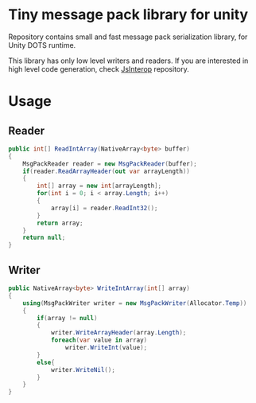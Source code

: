 # Tiny message pack library for unity

Repository contains small and fast message pack serialization library, for Unity DOTS runtime.

This library has only low level writers and readers. If you are interested in high level code generation, check [JsInterop](https://github.com/supron54321/com.tinyutils.jsinterop/) repository.

# Usage

## Reader

```C#
public int[] ReadIntArray(NativeArray<byte> buffer)
{
    MsgPackReader reader = new MsgPackReader(buffer);
    if(reader.ReadArrayHeader(out var arrayLength))
    {
        int[] array = new int[arrayLength];
        for(int i = 0; i < array.Length; i++)
        {
            array[i] = reader.ReadInt32();
        }
        return array;
    }
    return null;
}
```

## Writer

```C#
public NativeArray<byte> WriteIntArray(int[] array)
{
    using(MsgPackWriter writer = new MsgPackWriter(Allocator.Temp))
    {
        if(array != null)
        {
            writer.WriteArrayHeader(array.Length);
            foreach(var value in array)
                writer.WriteInt(value);
        }
        else{
            writer.WriteNil();
        }
    }
}
```